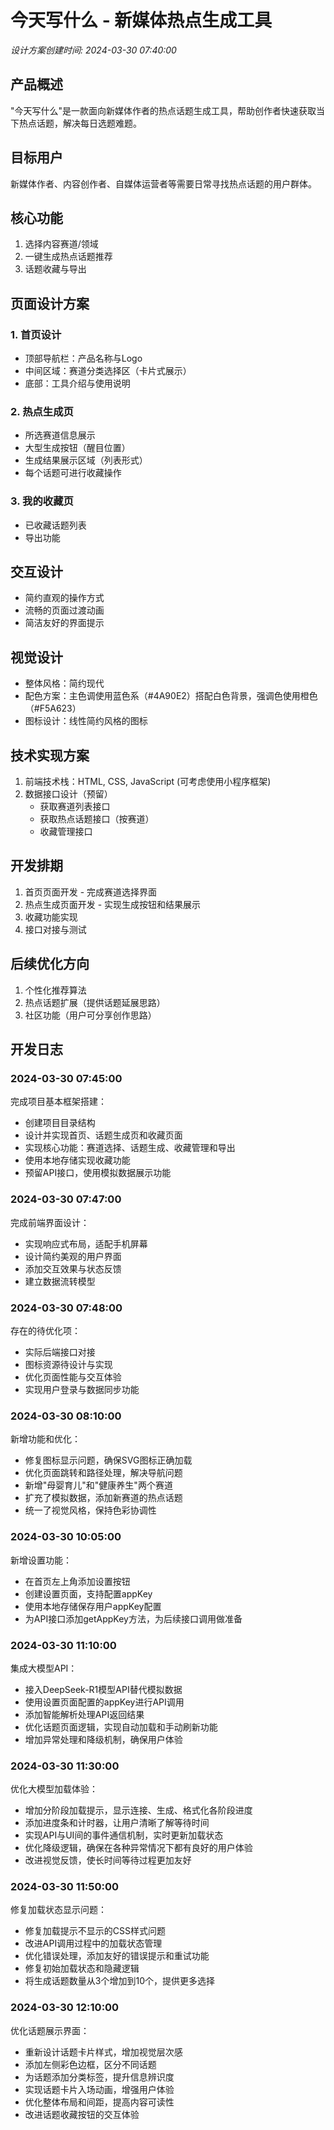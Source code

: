 # 今天写什么 - 新媒体热点生成工具

*设计方案创建时间: 2024-03-30 07:40:00*

## 产品概述
"今天写什么"是一款面向新媒体作者的热点话题生成工具，帮助创作者快速获取当下热点话题，解决每日选题难题。

## 目标用户
新媒体作者、内容创作者、自媒体运营者等需要日常寻找热点话题的用户群体。

## 核心功能
1. 选择内容赛道/领域
2. 一键生成热点话题推荐
3. 话题收藏与导出

## 页面设计方案
### 1. 首页设计
- 顶部导航栏：产品名称与Logo
- 中间区域：赛道分类选择区（卡片式展示）
- 底部：工具介绍与使用说明

### 2. 热点生成页
- 所选赛道信息展示
- 大型生成按钮（醒目位置）
- 生成结果展示区域（列表形式）
- 每个话题可进行收藏操作

### 3. 我的收藏页
- 已收藏话题列表
- 导出功能

## 交互设计
- 简约直观的操作方式
- 流畅的页面过渡动画
- 简洁友好的界面提示

## 视觉设计
- 整体风格：简约现代
- 配色方案：主色调使用蓝色系（#4A90E2）搭配白色背景，强调色使用橙色（#F5A623）
- 图标设计：线性简约风格的图标

## 技术实现方案
1. 前端技术栈：HTML, CSS, JavaScript (可考虑使用小程序框架)
2. 数据接口设计（预留）
   - 获取赛道列表接口
   - 获取热点话题接口（按赛道）
   - 收藏管理接口

## 开发排期
1. 首页页面开发 - 完成赛道选择界面
2. 热点生成页面开发 - 实现生成按钮和结果展示
3. 收藏功能实现
4. 接口对接与测试

## 后续优化方向
1. 个性化推荐算法
2. 热点话题扩展（提供话题延展思路）
3. 社区功能（用户可分享创作思路）

## 开发日志

### 2024-03-30 07:45:00
完成项目基本框架搭建：
- 创建项目目录结构
- 设计并实现首页、话题生成页和收藏页面
- 实现核心功能：赛道选择、话题生成、收藏管理和导出
- 使用本地存储实现收藏功能
- 预留API接口，使用模拟数据展示功能

### 2024-03-30 07:47:00
完成前端界面设计：
- 实现响应式布局，适配手机屏幕
- 设计简约美观的用户界面
- 添加交互效果与状态反馈
- 建立数据流转模型

### 2024-03-30 07:48:00
存在的待优化项：
- 实际后端接口对接
- 图标资源待设计与实现
- 优化页面性能与交互体验
- 实现用户登录与数据同步功能

### 2024-03-30 08:10:00
新增功能和优化：
- 修复图标显示问题，确保SVG图标正确加载
- 优化页面跳转和路径处理，解决导航问题
- 新增"母婴育儿"和"健康养生"两个赛道
- 扩充了模拟数据，添加新赛道的热点话题
- 统一了视觉风格，保持色彩协调性

### 2024-03-30 10:05:00
新增设置功能：
- 在首页左上角添加设置按钮
- 创建设置页面，支持配置appKey
- 使用本地存储保存用户appKey配置
- 为API接口添加getAppKey方法，为后续接口调用做准备

### 2024-03-30 11:10:00
集成大模型API：
- 接入DeepSeek-R1模型API替代模拟数据
- 使用设置页面配置的appKey进行API调用
- 添加智能解析处理API返回结果
- 优化话题页面逻辑，实现自动加载和手动刷新功能
- 增加异常处理和降级机制，确保用户体验

### 2024-03-30 11:30:00
优化大模型加载体验：
- 增加分阶段加载提示，显示连接、生成、格式化各阶段进度
- 添加进度条和计时器，让用户清晰了解等待时间
- 实现API与UI间的事件通信机制，实时更新加载状态
- 优化降级逻辑，确保在各种异常情况下都有良好的用户体验
- 改进视觉反馈，使长时间等待过程更加友好

### 2024-03-30 11:50:00
修复加载状态显示问题：
- 修复加载提示不显示的CSS样式问题
- 改进API调用过程中的加载状态管理
- 优化错误处理，添加友好的错误提示和重试功能
- 修复初始加载状态和隐藏逻辑
- 将生成话题数量从3个增加到10个，提供更多选择

### 2024-03-30 12:10:00
优化话题展示界面：
- 重新设计话题卡片样式，增加视觉层次感
- 添加左侧彩色边框，区分不同话题
- 为话题添加分类标签，提升信息辨识度
- 实现话题卡片入场动画，增强用户体验
- 优化整体布局和间距，提高内容可读性
- 改进话题收藏按钮的交互体验 